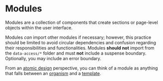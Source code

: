 # Modules

Modules are a collection of components that create sections or page-level objects within the user interface.

Modules _can_ import other modules if necessary; however, this practice should be limited to avoid circular dependencies and confusion regarding their responsibilities and functionalities. Modules **should not** import from the `data-access/*` folder and must **not** include a suspense boundary. Optionally, you may include an error boundary.

From an [atomic design](https://atomicdesign.bradfrost.com/chapter-2/) perspective, you can think of a module as anything that falls between an [organism](https://atomicdesign.bradfrost.com/chapter-2/#organisms) and a [template](https://atomicdesign.bradfrost.com/chapter-2/#templates).
